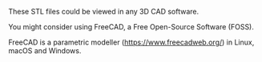 These STL files could be viewed in any 3D CAD software. 

You might consider using FreeCAD, a Free Open-Source Software (FOSS).

FreeCAD is a parametric modeller (https://www.freecadweb.org/) in Linux, macOS and Windows.
